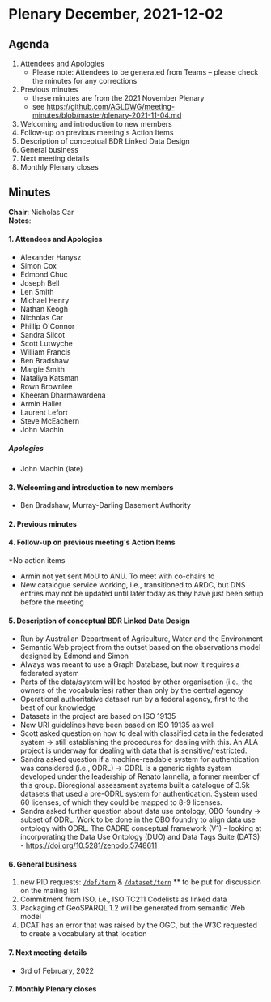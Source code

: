 # Plenary December, 2021-12-02

## Agenda

1. Attendees and Apologies
    * Please note: Attendees to be generated from Teams – please check the minutes for any corrections
2. Previous minutes
    * these minutes are from the 2021 November Plenary
    * see https://github.com/AGLDWG/meeting-minutes/blob/master/plenary-2021-11-04.md
3. Welcoming and introduction to new members
4. Follow-up on previous meeting's Action Items
5. Description of conceptual BDR Linked Data Design
6. General business 
7. Next meeting details
8. Monthly Plenary closes

## Minutes

**Chair**: Nicholas Car  
**Notes**: 

#### 1. Attendees and Apologies

* Alexander Hanysz
* Simon Cox
* Edmond Chuc
* Joseph Bell
* Len Smith
* Michael Henry
* Nathan Keogh
* Nicholas Car
* Phillip O'Connor
* Sandra Silcot
* Scott Lutwyche
* William Francis
* Ben Bradshaw
* Margie Smith
* Nataliya Katsman
* Rown Brownlee
* Kheeran Dharmawardena
* Armin Haller
* Laurent Lefort
* Steve McEachern
* John Machin

##### Apologies
* John Machin (late)

#### 3. Welcoming and introduction to new members 
* Ben Bradshaw, Murray-Darling Basement Authority
    
#### 2. Previous minutes

#### 4. Follow-up on previous meeting's Action Items

*No action items
* Armin not yet sent MoU to ANU. To meet with co-chairs to 
* New catalogue service working, i.e., transitioned to ARDC, but DNS entries may not be updated until later today as they have just been setup before the meeting


#### 5. Description of conceptual BDR Linked Data Design

* Run by Australian Department of Agriculture, Water and the Environment
* Semantic Web project from the outset based on the observations model designed by Edmond and Simon
* Always was meant to use a Graph Database, but now it requires a federated system
* Parts of the data/system will be hosted by other organisation (i.e., the owners of the vocabularies) rather than only by the central agency
* Operational authoritative dataset run by a federal agency, first to the best of our knowledge
* Datasets in the project are based on ISO 19135
* New URI guidelines have been based on ISO 19135 as well
* Scott asked question on how to deal with classified data in the federated system -> still establishing the procedures for dealing with this. An ALA project is underway for dealing with data that is sensitive/restricted.
* Sandra asked question if a machine-readable system for authentication was considered (i.e., ODRL) -> ODRL is a generic rights system developed under the leadership of Renato Iannella, a former member of this group. Bioregional assessment systems built a catalogue of 3.5k datasets that used a pre-ODRL system for authentication. System used 60 licenses, of which they could be mapped to 8-9 licenses.
* Sandra asked further question about data use ontology, OBO foundry -> subset of ODRL. Work to be done in the OBO foundry to align data use ontology with ODRL. The CADRE conceptual framework (V1) - looking at incorporating the Data Use Ontology (DUO) and Data Tags Suite (DATS) - https://doi.org/10.5281/zenodo.5748611


#### 6. General business 

1. new PID requests: [`/def/tern`](https://catalogue.linked.data.gov.au/resource/225) & [`/dataset/tern`](https://catalogue.linked.data.gov.au/resource/226)
** to be put for discussion on the mailing list
3. Commitment from ISO, i.e., ISO TC211 Codelists as linked data
4. Packaging of GeoSPARQL 1.2 will be generated from semantic Web model
5. DCAT has an error that was raised by the OGC, but the W3C requested to create a vocabulary at that location

#### 7. Next meeting details

* 3rd of February, 2022

#### 7. Monthly Plenary closes
